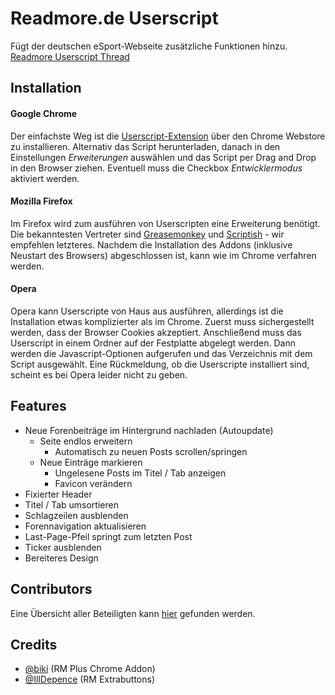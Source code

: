 # Readmore.de Userscript

Fügt der deutschen eSport-Webseite zusätzliche Funktionen hinzu.  
[Readmore Userscript Thread](http://www.readmore.de/forums/91-technik/60-software/111239-readmore-userscript-chrome-extension)

## Installation

#### Google Chrome
Der einfachste Weg ist die [Userscript-Extension](https://chrome.google.com/webstore/detail/readmore-userscript/ndfahefdmmghnnphhhbpcpdkifhdncef/details) über den Chrome Webstore zu installieren. Alternativ das Script herunterladen, danach in den Einstellungen _Erweiterungen_ auswählen und das Script per Drag and Drop in den Browser ziehen. Eventuell muss die Checkbox _Entwicklermodus_ aktiviert werden.

#### Mozilla Firefox
Im Firefox wird zum ausführen von Userscripten eine Erweiterung benötigt. Die bekanntesten Vertreter sind [Greasemonkey](https://addons.mozilla.org/de/firefox/addon/greasemonkey/) und [Scriptish](https://addons.mozilla.org/de/firefox/addon/scriptish/) - wir empfehlen letzteres. Nachdem die Installation des Addons (inklusive Neustart des Browsers) abgeschlossen ist, kann wie im Chrome verfahren werden. 

#### Opera
Opera kann Userscripte von Haus aus ausführen, allerdings ist die Installation etwas komplizierter als im Chrome. Zuerst muss sichergestellt werden, dass der Browser Cookies akzeptiert.
Anschließend muss das Userscript in einem Ordner auf der Festplatte abgelegt werden. Dann werden die Javascript-Optionen aufgerufen und das Verzeichnis mit dem Script ausgewählt.
Eine Rückmeldung, ob die Userscripte installiert sind, scheint es bei Opera leider nicht zu geben.

## Features

* Neue Forenbeiträge im Hintergrund nachladen (Autoupdate)
    * Seite endlos erweitern
        * Automatisch zu neuen Posts scrollen/springen
    * Neue Einträge markieren
        * Ungelesene Posts im Titel / Tab anzeigen
        * Favicon verändern
* Fixierter Header
* Titel / Tab umsortieren
* Schlagzeilen ausblenden
* Forennavigation aktualisieren
* Last-Page-Pfeil springt zum letzten Post
* Ticker ausblenden
* Bereiteres Design

## Contributors

Eine Übersicht aller Beteiligten kann [hier](https://github.com/thextor/readmore-userscript/graphs/contributors) gefunden werden.

## Credits

 * [@biki](https://github.com/biki) (RM Plus Chrome Addon)
 * [@IllDepence](https://github.com/IllDepence) (RM Extrabuttons)
